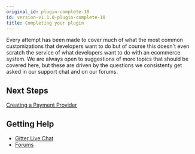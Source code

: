 ```yaml
---
original_id: plugin-complete-10
id: version-v1.1.0-plugin-complete-10
title: Completing your plugin
---
```

    
Every attempt has been made to cover much of what the most common customizations that developers want to do but of course this doesn't even scratch the service of what developers want to do with an ecommerce system. We are always open to suggestions of more topics that should be covered here, but these are driven by the questions we consistenty get asked in our support chat and on our forums.

## Next Steps

[Creating a Payment Provider](creating-a-payment-provider)

## Getting Help

* [Gitter Live Chat](https://gitter.im/demandcluster/demandtm_source=badge&utm_medium=badge&utm_campaign=pr-badge&utm_content=badge)
* [Forums]()
